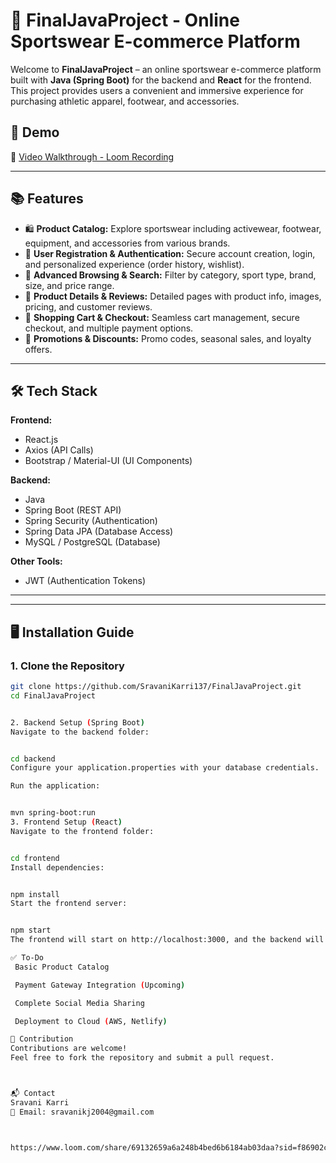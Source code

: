 
# 🛒 FinalJavaProject - Online Sportswear E-commerce Platform

Welcome to **FinalJavaProject** – an online sportswear e-commerce platform built with **Java (Spring Boot)** for the backend and **React** for the frontend.  
This project provides users a convenient and immersive experience for purchasing athletic apparel, footwear, and accessories.

## 🚀 Demo

🎥 [Video Walkthrough - Loom Recording](https://www.loom.com/share/69132659a6a248b4bed6b6184ab03daa?sid=f86902c0-3555-421a-8cec-abce2b235d13)


---

## 📚 Features

- 🛍 **Product Catalog:** Explore sportswear including activewear, footwear, equipment, and accessories from various brands.
- 🔐 **User Registration & Authentication:** Secure account creation, login, and personalized experience (order history, wishlist).
- 🔎 **Advanced Browsing & Search:** Filter by category, sport type, brand, size, and price range.
- 📄 **Product Details & Reviews:** Detailed pages with product info, images, pricing, and customer reviews.
- 🛒 **Shopping Cart & Checkout:** Seamless cart management, secure checkout, and multiple payment options.
- 🎁 **Promotions & Discounts:** Promo codes, seasonal sales, and loyalty offers.


---

## 🛠 Tech Stack

**Frontend:**  
- React.js  
- Axios (API Calls)  
- Bootstrap / Material-UI (UI Components)

**Backend:**  
- Java  
- Spring Boot (REST API)  
- Spring Security (Authentication)  
- Spring Data JPA (Database Access)  
- MySQL / PostgreSQL (Database)

**Other Tools:**  
- JWT (Authentication Tokens)  


---

---

## 🖥 Installation Guide

### 1. Clone the Repository

```bash
git clone https://github.com/SravaniKarri137/FinalJavaProject.git
cd FinalJavaProject


2. Backend Setup (Spring Boot)
Navigate to the backend folder:


cd backend
Configure your application.properties with your database credentials.

Run the application:


mvn spring-boot:run
3. Frontend Setup (React)
Navigate to the frontend folder:


cd frontend
Install dependencies:


npm install
Start the frontend server:


npm start
The frontend will start on http://localhost:3000, and the backend will run on http://localhost:8080.

✅ To-Do
 Basic Product Catalog

 Payment Gateway Integration (Upcoming)

 Complete Social Media Sharing

 Deployment to Cloud (AWS, Netlify)

🤝 Contribution
Contributions are welcome!
Feel free to fork the repository and submit a pull request.



📬 Contact
Sravani Karri
📧 Email: sravanikj2004@gmail.com



https://www.loom.com/share/69132659a6a248b4bed6b6184ab03daa?sid=f86902c0-3555-421a-8cec-abce2b235d13 video recording

